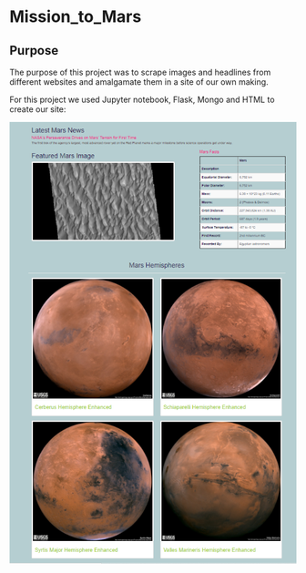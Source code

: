 # Mission_to_Mars

## Purpose


 The purpose of this project was to scrape images and headlines from different websites and amalgamate them in a site of our own making. 
 
 For this project we used Jupyter notebook, Flask, Mongo and HTML to create our site:
 
![](https://github.com/Mikeblanchard/Mission_to_Mars/blob/main/Resources/Mars_site.png)
